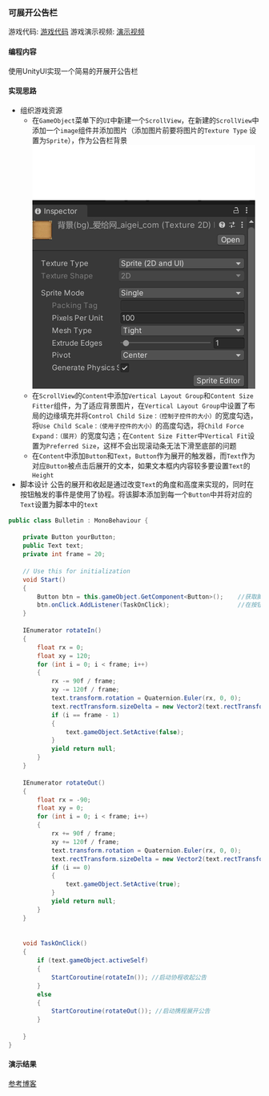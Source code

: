 ### 可展开公告栏

游戏代码: [游戏代码](https://github.com/Joshvon/unity_practice)
游戏演示视频: [演示视频](https://www.bilibili.com/video/BV1u8411A7eL/)

#### 编程内容
使用UnityUI实现一个简易的开展开公告栏

#### 实现思路
+ 组织游戏资源
  + 在`GameObject`菜单下的`UI`中新建一个`ScrollView`，在新建的`ScrollView`中添加一个`image`组件并添加图片（添加图片前要将图片的`Texture Type` 设置为`Sprite`），作为公告栏背景
  ![](img/img.png)
  + 在`ScrollView`的`Content`中添加`Vertical Layout Group`和`Content Size Fitter`组件，为了适应背景图片，在`Vertical Layout Group`中设置了布局的边缘填充并将`Control Child Size：（控制子控件的大小）`的宽度勾选，将`Use Child Scale：（使用子控件的大小）`的高度勾选，将`Child Force Expand：（展开）`的宽度勾选；在`Content Size Fitter`中`Vertical Fit`设置为`Preferred Size`，这样不会出现滚动条无法下滑至底部的问题
  + 在`Content`中添加`Button`和`Text`，`Button`作为展开的触发器，而`Text`作为对应`Button`被点击后展开的文本，如果文本框内内容较多要设置`Text`的`Height`
+ 脚本设计
  公告的展开和收起是通过改变`Text`的角度和高度来实现的，同时在按钮触发的事件是使用了协程。将该脚本添加到每一个`Button`中并将对应的`Text`设置为脚本中的`text`
```csharp
public class Bulletin : MonoBehaviour {
 
    private Button yourButton;
    public Text text;
    private int frame = 20;
 
    // Use this for initialization
    void Start()
    {
        Button btn = this.gameObject.GetComponent<Button>();    //获取脚本搭载的按钮
        btn.onClick.AddListener(TaskOnClick);                   //在按钮的点击操作中添加事件
    }
 
    IEnumerator rotateIn()
    {
        float rx = 0;
        float xy = 120;
        for (int i = 0; i < frame; i++)
        {
            rx -= 90f / frame;
            xy -= 120f / frame;
            text.transform.rotation = Quaternion.Euler(rx, 0, 0);                                 //旋转相应的Text
            text.rectTransform.sizeDelta = new Vector2(text.rectTransform.sizeDelta.x, xy);       //改变Text大小
            if (i == frame - 1)
            {
                text.gameObject.SetActive(false);
            }
            yield return null;
        }
    }
 
    IEnumerator rotateOut()
    {
        float rx = -90;
        float xy = 0;
        for (int i = 0; i < frame; i++)
        {
            rx += 90f / frame;
            xy += 120f / frame;
            text.transform.rotation = Quaternion.Euler(rx, 0, 0);                                   //旋转相应的Text
            text.rectTransform.sizeDelta = new Vector2(text.rectTransform.sizeDelta.x, xy);         //改变Text大小
            if (i == 0) 
            {
                text.gameObject.SetActive(true);
            }
            yield return null;
        }
    }
 
 
    void TaskOnClick()
    {
        if (text.gameObject.activeSelf)
        {
            StartCoroutine(rotateIn()); //启动协程收起公告
        }
        else
        {
            StartCoroutine(rotateOut()); //启动携程展开公告
        }
        
    }
}
```
#### 演示结果
[](img/gif.gif)

[参考博客](https://blog.csdn.net/x2_yt/article/details/71330103)